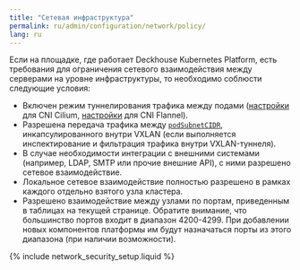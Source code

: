 ```yaml
---
title: "Сетевая инфраструктура"
permalink: ru/admin/configuration/network/policy/
lang: ru
---
```


<!-- перенесено из https://deckhouse.ru/products/kubernetes-platform/documentation/latest/network_security_setup.html -->

Если на площадке, где работает Deckhouse Kubernetes Platform, есть требования для ограничения сетевого взаимодействия между серверами на уровне инфраструктуры, то необходимо соблюсти следующие условия:

* Включен режим туннелирования трафика между подами ([настройки](modules/cni-cilium/configuration.html#parameters-tunnelmode) для CNI Cilium, [настройки](/modules/cni-flannel/configuration.html#parameters-podnetworkmode) для CNI Flannel).
* Разрешена передача трафика между [`podSubnetCIDR`](/products/kubernetes-platform/documentation/v1/reference/api/cr.html#clusterconfiguration-podsubnetcidr), инкапсулированного внутри VXLAN (если выполняется инспектирование и фильтрация трафика внутри VXLAN-туннеля).
* В случае необходимости интеграции с внешними системами (например, LDAP, SMTP или прочие внешние API), с ними разрешено сетевое взаимодействие.
* Локальное сетевое взаимодействие полностью разрешено в рамках каждого отдельно взятого узла кластера.
* Разрешено взаимодействие между узлами по портам, приведенным в таблицах на текущей странице. Обратите внимание, что большинство портов входит в диапазон 4200-4299. При добавлении новых компонентов платформы им будут назначаться порты из этого диапазона (при наличии возможности).

{% include network_security_setup.liquid %}
